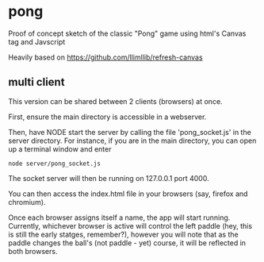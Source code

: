 pong
====

Proof of concept sketch of the classic "Pong" game using html's Canvas tag and Javscript


Heavily based on https://github.com/llimllib/refresh-canvas


multi client
-------------

This version can be shared between 2 clients (browsers) at once.

First, ensure the main directory is accessible in a webserver.

Then, have NODE start the server by calling the file 'pong_socket.js' in the server directory.
For instance, if you are in the main directory, you can open up a terminal window and enter

	node server/pong_socket.js

The socket server will then be running on 127.0.0.1 port 4000.

You can then access the index.html file in your browsers (say, firefox and chromium).

Once each browser assigns itself a name, the app will start running.
Currently, whichever browser is active will control the left paddle (hey, this is still the early statges, remember?), however you will note that as the paddle changes the ball's (not paddle - yet) course, it will be reflected in both browsers.
